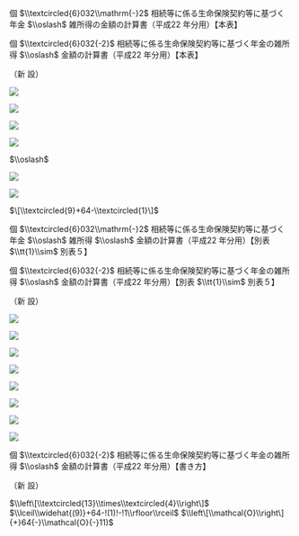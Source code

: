個 $\\textcircled{6}032\\mathrm{-}2$ 相続等に係る生命保険契約等に基づく年金 $\\oslash$ 雑所得の金額の計算書（平成22 年分用）【本表】

個 $\\textcircled{6}032{-2}$ 相続等に係る生命保険契約等に基づく年金の雑所得 $\\oslash$ 金額の計算書（平成22 年分用）【本表】

（新 設）

![](https://www.nta.go.jp/tmp/a40b42a2-f9d4-4d4c-8657-90caf440040c/images/3362905519fd26f3866f8a0662e48a75b1e84cb6429095bbc084bd65fabed52f.jpg)

![](https://www.nta.go.jp/tmp/a40b42a2-f9d4-4d4c-8657-90caf440040c/images/1da5e775ea4c1f9f464b5b0410f3974193212ea8a4f244312b205f50b55de581.jpg)

![](https://www.nta.go.jp/tmp/a40b42a2-f9d4-4d4c-8657-90caf440040c/images/c18983ab8c2a68436b036f519e2566230c6b89a236033716f38bb2b5a07473f2.jpg)

![](https://www.nta.go.jp/tmp/a40b42a2-f9d4-4d4c-8657-90caf440040c/images/e1b5527f521d755524d66eb020bbe46cbba8dd3ae4813591d2332ba154dfdac7.jpg)

$\\oslash$

![](https://www.nta.go.jp/tmp/a40b42a2-f9d4-4d4c-8657-90caf440040c/images/97dadf39df9d4e5d037fa57e19bf10ce57c57434a45c8ceffddca0a1d5c86c0b.jpg)

![](https://www.nta.go.jp/tmp/a40b42a2-f9d4-4d4c-8657-90caf440040c/images/2a75ad9331c051c29b70446aa49cdb76887eb0e529d63ad4a568c8dc16079e6f.jpg)

$\[\\textcircled{9}+64-\\textcircled{1}\]$

個 $\\textcircled{6}032\\mathrm{-}2$ 相続等に係る生命保険契約等に基づく年金 $\\oslash$ 雑所得 $\\oslash$ 金額の計算書（平成22 年分用）【別表 $\\tt{1}\\sim$ 別表５】

個 $\\textcircled{6}032{-2}$ 相続等に係る生命保険契約等に基づく年金の雑所得 $\\oslash$ 金額の計算書（平成22 年分用）【別表 $\\tt{1}\\sim$ 別表５】

（新 設）

![](https://www.nta.go.jp/tmp/a40b42a2-f9d4-4d4c-8657-90caf440040c/images/eb8a762ead6ccd9a7029e61a184ad3f2f450b9ac0b8a1b3ff95738183a0e1cdf.jpg)

![](https://www.nta.go.jp/tmp/a40b42a2-f9d4-4d4c-8657-90caf440040c/images/6ac9c064d7ae39a584b8b152bf3b2089bc736d2b01a0acded22ef3b98694e745.jpg)

![](https://www.nta.go.jp/tmp/a40b42a2-f9d4-4d4c-8657-90caf440040c/images/bd48cc037ee2684d6e3eb2af31daf5c69c4ada16234fa334339291a2b5e5ac41.jpg)

![](https://www.nta.go.jp/tmp/a40b42a2-f9d4-4d4c-8657-90caf440040c/images/70702190239a4dafb3f77d6fd0f22fc4faffa7f305db487ff46657245d9dd57f.jpg)

![](https://www.nta.go.jp/tmp/a40b42a2-f9d4-4d4c-8657-90caf440040c/images/00e57a221323f7b112c7dac08c3cc4d6bb57f1a2c1333299926ecfacc91cde0c.jpg)

![](https://www.nta.go.jp/tmp/a40b42a2-f9d4-4d4c-8657-90caf440040c/images/66673ae3108621c59867e975d50766627eb39b5a425cce5f44d41766473c5b0e.jpg)

![](https://www.nta.go.jp/tmp/a40b42a2-f9d4-4d4c-8657-90caf440040c/images/124dbf0fc36460f5f45c262c5411873eb6dcab7a180cace2693c27536c4c3d34.jpg)

![](https://www.nta.go.jp/tmp/a40b42a2-f9d4-4d4c-8657-90caf440040c/images/7f9b588bba72028d8bcfe3c5feaced9ca14b655a5b6177df0d199ed5603cd82b.jpg)

個 $\\textcircled{6}032{-2}$ 相続等に係る生命保険契約等に基づく年金の雑所得 $\\oslash$ 金額の計算書（平成22 年分用）【書き方】

（新 設）

$\\left\[\\textcircled{13}\\times\\textcircled{4}\\right\]$ $\\lceil\\widehat{(9)}+64-!(1)!-!1\\rfloor\\rceil$ $\\left\[\\mathcal{O}\\right\]{+}64{-}\\mathcal{O}{-}11)$